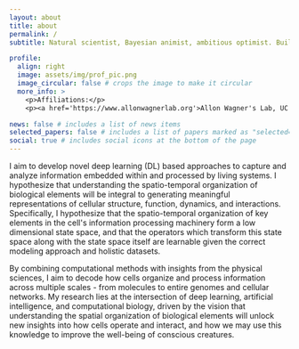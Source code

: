 ```yaml
---
layout: about
title: about
permalink: /
subtitle: Natural scientist, Bayesian animist, ambitious optimist. Building mathematical models of the physical world to answer meaningful questions about our existence. Deep Learning | Biology | Mathematics

profile:
  align: right
  image: assets/img/prof_pic.png
  image_circular: false # crops the image to make it circular
  more_info: >
    <p>Affiliations:</p>
    <p><a href='https://www.allonwagnerlab.org'>Allon Wagner's Lab, UC Berkeley Computational Biology</a></p>

news: false # includes a list of news items
selected_papers: false # includes a list of papers marked as "selected={true}"
social: true # includes social icons at the bottom of the page
---
```


I aim to develop novel deep learning (DL) based approaches to capture and analyze information embedded within and processed by living systems. I hypothesize that understanding the spatio-temporal organization of biological elements will be integral to generating meaningful representations of cellular structure, function, dynamics, and interactions. Specifically, I hypothesize that the spatio-temporal organization of key elements in the cell's information processing machinery form a low dimensional state space, and that the operators which transform this state space along with the state space itself are learnable given the correct modeling approach and holistic datasets.

By combining computational methods with insights from the physical sciences, I aim to decode how cells organize and process information across multiple scales - from molecules to entire genomes and cellular networks. My research lies at the intersection of deep learning, artificial intelligence, and computational biology, driven by the vision that understanding the spatial organization of biological elements will unlock new insights into how cells operate and interact, and how we may use this knowledge to improve the well-being of conscious creatures.
